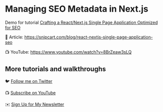 # Managing SEO Metadata in Next.js

Demo for tutorial [Crafting a React/Next.js Single Page Application Optimized for SEO](https://www.youtube.com/watch?v=8BrZeaw3sLQ)

📝 Article: https://snipcart.com/blog/react-nextjs-single-page-application-seo

📺 YouTube: https://www.youtube.com/watch?v=8BrZeaw3sLQ

## More tutorials and walkthroughs

🐦 [Follow me on Twitter](https://twitter.com/colbyfayock)

📺 [Subscribe on YouTube](https://www.youtube.com/colbyfayock)

✉️ [Sign Up for My Newsletter](https://colbyfayock.com/newsletter)
